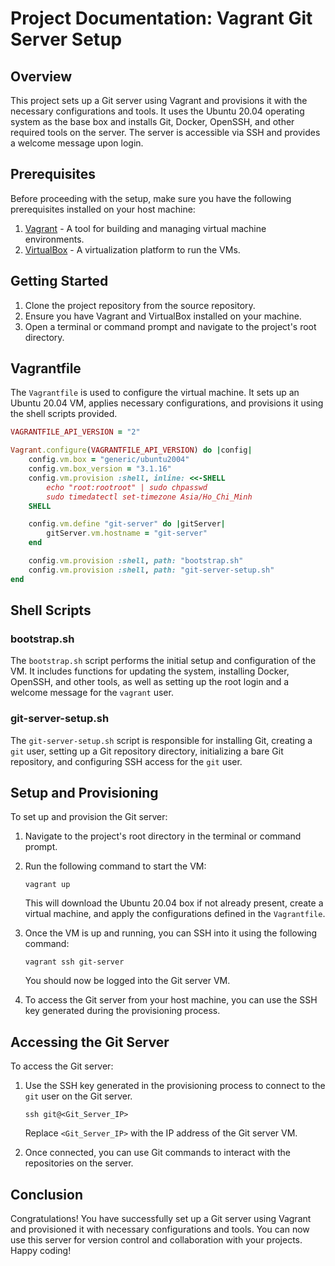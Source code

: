 # Project Documentation: Vagrant Git Server Setup

## Overview

This project sets up a Git server using Vagrant and provisions it with the necessary configurations and tools. It uses the Ubuntu 20.04 operating system as the base box and installs Git, Docker, OpenSSH, and other required tools on the server. The server is accessible via SSH and provides a welcome message upon login.

## Prerequisites

Before proceeding with the setup, make sure you have the following prerequisites installed on your host machine:

1. [Vagrant](https://www.vagrantup.com/downloads) - A tool for building and managing virtual machine environments.
2. [VirtualBox](https://www.virtualbox.org/wiki/Downloads) - A virtualization platform to run the VMs.

## Getting Started

1. Clone the project repository from the source repository.
2. Ensure you have Vagrant and VirtualBox installed on your machine.
3. Open a terminal or command prompt and navigate to the project's root directory.

## Vagrantfile

The `Vagrantfile` is used to configure the virtual machine. It sets up an Ubuntu 20.04 VM, applies necessary configurations, and provisions it using the shell scripts provided.

```ruby
VAGRANTFILE_API_VERSION = "2"

Vagrant.configure(VAGRANTFILE_API_VERSION) do |config|
    config.vm.box = "generic/ubuntu2004"
    config.vm.box_version = "3.1.16"
    config.vm.provision :shell, inline: <<-SHELL
        echo "root:rootroot" | sudo chpasswd
        sudo timedatectl set-timezone Asia/Ho_Chi_Minh
    SHELL

    config.vm.define "git-server" do |gitServer|
        gitServer.vm.hostname = "git-server"
    end

    config.vm.provision :shell, path: "bootstrap.sh"
    config.vm.provision :shell, path: "git-server-setup.sh"
end
```

## Shell Scripts

### bootstrap.sh

The `bootstrap.sh` script performs the initial setup and configuration of the VM. It includes functions for updating the system, installing Docker, OpenSSH, and other tools, as well as setting up the root login and a welcome message for the `vagrant` user.

### git-server-setup.sh

The `git-server-setup.sh` script is responsible for installing Git, creating a `git` user, setting up a Git repository directory, initializing a bare Git repository, and configuring SSH access for the `git` user.

## Setup and Provisioning

To set up and provision the Git server:

1. Navigate to the project's root directory in the terminal or command prompt.
2. Run the following command to start the VM:

   ```
   vagrant up
   ```

   This will download the Ubuntu 20.04 box if not already present, create a virtual machine, and apply the configurations defined in the `Vagrantfile`.

3. Once the VM is up and running, you can SSH into it using the following command:

   ```
   vagrant ssh git-server
   ```

   You should now be logged into the Git server VM.

4. To access the Git server from your host machine, you can use the SSH key generated during the provisioning process.

## Accessing the Git Server

To access the Git server:

1. Use the SSH key generated in the provisioning process to connect to the `git` user on the Git server.

   ```
   ssh git@<Git_Server_IP>
   ```

   Replace `<Git_Server_IP>` with the IP address of the Git server VM.

2. Once connected, you can use Git commands to interact with the repositories on the server.

## Conclusion

Congratulations! You have successfully set up a Git server using Vagrant and provisioned it with necessary configurations and tools. You can now use this server for version control and collaboration with your projects. Happy coding!
